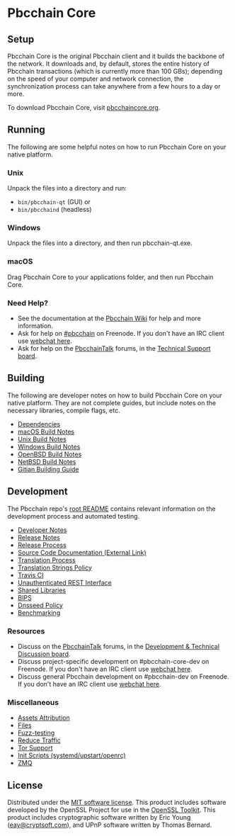 Pbcchain Core
=============

Setup
---------------------
Pbcchain Core is the original Pbcchain client and it builds the backbone of the network. It downloads and, by default, stores the entire history of Pbcchain transactions (which is currently more than 100 GBs); depending on the speed of your computer and network connection, the synchronization process can take anywhere from a few hours to a day or more.

To download Pbcchain Core, visit [pbcchaincore.org](https://pbcchaincore.org/en/releases/).

Running
---------------------
The following are some helpful notes on how to run Pbcchain Core on your native platform.

### Unix

Unpack the files into a directory and run:

- `bin/pbcchain-qt` (GUI) or
- `bin/pbcchaind` (headless)

### Windows

Unpack the files into a directory, and then run pbcchain-qt.exe.

### macOS

Drag Pbcchain Core to your applications folder, and then run Pbcchain Core.

### Need Help?

* See the documentation at the [Pbcchain Wiki](https://en.pbcchain.it/wiki/Main_Page)
for help and more information.
* Ask for help on [#pbcchain](http://webchat.freenode.net?channels=pbcchain) on Freenode. If you don't have an IRC client use [webchat here](http://webchat.freenode.net?channels=pbcchain).
* Ask for help on the [PbcchainTalk](https://pbcchaintalk.org/) forums, in the [Technical Support board](https://pbcchaintalk.org/index.php?board=4.0).

Building
---------------------
The following are developer notes on how to build Pbcchain Core on your native platform. They are not complete guides, but include notes on the necessary libraries, compile flags, etc.

- [Dependencies](dependencies.md)
- [macOS Build Notes](build-osx.md)
- [Unix Build Notes](build-unix.md)
- [Windows Build Notes](build-windows.md)
- [OpenBSD Build Notes](build-openbsd.md)
- [NetBSD Build Notes](build-netbsd.md)
- [Gitian Building Guide](gitian-building.md)

Development
---------------------
The Pbcchain repo's [root README](/README.md) contains relevant information on the development process and automated testing.

- [Developer Notes](developer-notes.md)
- [Release Notes](release-notes.md)
- [Release Process](release-process.md)
- [Source Code Documentation (External Link)](https://dev.visucore.com/pbcchain/doxygen/)
- [Translation Process](translation_process.md)
- [Translation Strings Policy](translation_strings_policy.md)
- [Travis CI](travis-ci.md)
- [Unauthenticated REST Interface](REST-interface.md)
- [Shared Libraries](shared-libraries.md)
- [BIPS](bips.md)
- [Dnsseed Policy](dnsseed-policy.md)
- [Benchmarking](benchmarking.md)

### Resources
* Discuss on the [PbcchainTalk](https://pbcchaintalk.org/) forums, in the [Development & Technical Discussion board](https://pbcchaintalk.org/index.php?board=6.0).
* Discuss project-specific development on #pbcchain-core-dev on Freenode. If you don't have an IRC client use [webchat here](http://webchat.freenode.net/?channels=pbcchain-core-dev).
* Discuss general Pbcchain development on #pbcchain-dev on Freenode. If you don't have an IRC client use [webchat here](http://webchat.freenode.net/?channels=pbcchain-dev).

### Miscellaneous
- [Assets Attribution](assets-attribution.md)
- [Files](files.md)
- [Fuzz-testing](fuzzing.md)
- [Reduce Traffic](reduce-traffic.md)
- [Tor Support](tor.md)
- [Init Scripts (systemd/upstart/openrc)](init.md)
- [ZMQ](zmq.md)

License
---------------------
Distributed under the [MIT software license](/COPYING).
This product includes software developed by the OpenSSL Project for use in the [OpenSSL Toolkit](https://www.openssl.org/). This product includes
cryptographic software written by Eric Young ([eay@cryptsoft.com](mailto:eay@cryptsoft.com)), and UPnP software written by Thomas Bernard.
